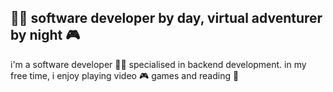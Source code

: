 ## 👨‍💻 software developer by day, virtual adventurer by night 🎮

i'm a software developer 👨‍💻 specialised in backend development.
in my free time, i enjoy playing video 🎮 games and reading 📖

<!--
**amjad-ah/amjad-ah** is a ✨ _special_ ✨ repository because its `README.md` (this file) appears on your GitHub profile.

Here are some ideas to get you started:

- 🔭 I’m currently working on ...
- 🌱 I’m currently learning ...
- 👯 I’m looking to collaborate on ...
- 🤔 I’m looking for help with ...
- 💬 Ask me about ...
- 📫 How to reach me: ...
- 😄 Pronouns: ...
- ⚡ Fun fact: ...
-->

